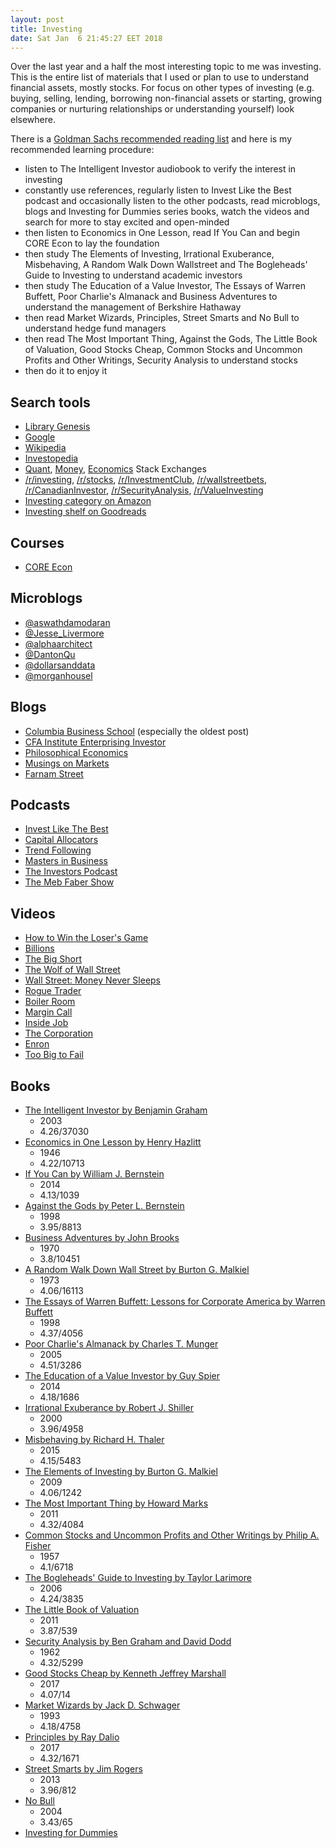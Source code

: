 ```yaml
---
layout: post
title: Investing
date: Sat Jan  6 21:45:27 EET 2018
---
```

Over the last year and a half the most interesting topic to me was investing.
This is the entire list of materials that I used or plan to use to understand financial assets, mostly stocks.
For focus on other types of investing (e.g. buying, selling, lending, borrowing non-financial assets or starting, growing companies or nurturing relationships or understanding yourself) look elsewhere.

There is a [Goldman Sachs recommended reading list](http://www.stat.unc.edu/faculty/cji/890-11/Goldman-Sachs-Suggested-Reading-List.pdf) and here is my recommended learning procedure:
- listen to The Intelligent Investor audiobook to verify the interest in investing
- constantly use references, regularly listen to Invest Like the Best podcast and occasionally listen to the other podcasts, read microblogs, blogs and Investing for Dummies series books, watch the videos and search for more to stay excited and open-minded
- then listen to Economics in One Lesson, read If You Can and begin CORE Econ to lay the foundation
- then study The Elements of Investing, Irrational Exuberance, Misbehaving, A Random Walk Down Wallstreet and The Bogleheads' Guide to Investing to understand academic investors
- then study The Education of a Value Investor, The Essays of Warren Buffett, Poor Charlie's Almanack and Business Adventures to understand the management of Berkshire Hathaway
- then read Market Wizards, Principles, Street Smarts and No Bull to understand hedge fund managers
- then read The Most Important Thing, Against the Gods, The Little Book of Valuation, Good Stocks Cheap, Common Stocks and Uncommon Profits and Other Writings, Security Analysis to understand stocks
- then do it to enjoy it

## Search tools

- [Library Genesis](http://libgen.io/)
- [Google](https://www.google.com/)
- [Wikipedia](https://www.wikipedia.org/)
- [Investopedia](https://www.investopedia.com/)
- [Quant](https://quant.stackexchange.com/), [Money](https://money.stackexchange.com/), [Economics](https://economics.stackexchange.com/) Stack Exchanges
- [/r/investing](https://www.reddit.com/r/investing/), [/r/stocks](https://www.reddit.com/r/stocks/), [/r/InvestmentClub](https://www.reddit.com/r/InvestmentClub/), [/r/wallstreetbets](https://www.reddit.com/r/wallstreetbets/), [/r/CanadianInvestor](https://www.reddit.com/r/CanadianInvestor/), [/r/SecurityAnalysis](https://www.reddit.com/r/SecurityAnalysis/), [/r/ValueInvesting](https://www.reddit.com/r/ValueInvesting/)
- [Investing category on Amazon](https://www.amazon.com/Best-Sellers-Books-Investing/zgbs/books/2665/)
- [Investing shelf on Goodreads](https://www.goodreads.com/genres/investing)

## Courses

- [CORE Econ](http://www.core-econ.org/)

## Microblogs

- [@aswathdamodaran](https://twitter.com/aswathdamodaran)
- [@Jesse_Livermore](https://twitter.com/Jesse_Livermore)
- [@alphaarchitect](https://twitter.com/alphaarchitect)
- [@DantonQu](https://twitter.com/DantonQu)
- [@dollarsanddata](https://twitter.com/dollarsanddata)
- [@morganhousel](https://twitter.com/morganhousel)

## Blogs

- [Columbia Business School](https://www8.gsb.columbia.edu/articles/topics/finance) (especially the oldest post)
- [CFA Institute Enterprising Investor](https://blogs.cfainstitute.org/investor/)
- [Philosophical Economics](http://www.philosophicaleconomics.com/)
- [Musings on Markets](http://aswathdamodaran.blogspot.com/)
- [Farnam Street](https://www.farnamstreetblog.com/blog/)

## Podcasts

- [Invest Like The Best](http://investorfieldguide.com/podcast/)
- [Capital Allocators](http://capitalallocatorspodcast.com/podcast/)
- [Trend Following](https://www.trendfollowing.com/podcast/)
- [Masters in Business](https://www.bloomberg.com/podcasts/masters_in_business)
- [The Investors Podcast](https://www.theinvestorspodcast.com/)
- [The Meb Faber Show](http://mebfaber.com/podcast/)

## Videos

- [How to Win the Loser's Game](https://www.youtube.com/watch?v=SwkjqGd8NC4)
- [Billions](http://www.imdb.com/title/tt4270492/)
- [The Big Short](http://www.imdb.com/title/tt1596363)
- [The Wolf of Wall Street](http://www.imdb.com/title/tt0993846/)
- [Wall Street: Money Never Sleeps](http://www.imdb.com/title/tt1027718/)
- [Rogue Trader](http://www.imdb.com/title/tt0131566/)
- [Boiler Room](http://www.imdb.com/title/tt0181984/)
- [Margin Call](http://www.imdb.com/title/tt1615147/)
- [Inside Job](http://www.imdb.com/title/tt1645089/)
- [The Corporation](http://www.imdb.com/title/tt0379225/)
- [Enron](http://www.imdb.com/title/tt1016268/)
- [Too Big to Fail](http://www.imdb.com/title/tt1742683/)

## Books

- [The Intelligent Investor by Benjamin Graham](https://www.goodreads.com/book/show/106835.The_Intelligent_Investor)
  - 2003
  - 4.26/37030
- [Economics in One Lesson by Henry Hazlitt](https://www.goodreads.com/book/show/3028.Economics_in_One_Lesson)
  - 1946
  - 4.22/10713
- [If You Can by William J. Bernstein](https://www.goodreads.com/book/show/21852252-if-you-can)
  - 2014
  - 4.13/1039
- [Against the Gods by Peter L. Bernstein](https://www.goodreads.com/book/show/128429.Against_the_Gods)
  - 1998
  - 3.95/8813
- [Business Adventures by John Brooks](https://www.goodreads.com/book/show/4191136-business-adventures)
  - 1970
  - 3.8/10451
- [A Random Walk Down Wall Street by Burton G. Malkiel](https://www.goodreads.com/book/show/900892.A_Random_Walk_Down_Wall_Street)
  - 1973
  - 4.06/16113
- [The Essays of Warren Buffett: Lessons for Corporate America by Warren Buffett](https://www.goodreads.com/book/show/145565.The_Essays_of_Warren_Buffett)
  - 1998
  - 4.37/4056
- [Poor Charlie's Almanack by Charles T. Munger](https://www.goodreads.com/book/show/944652.Poor_Charlie_s_Almanack)
  - 2005
  - 4.51/3286
- [The Education of a Value Investor by Guy Spier](https://www.goodreads.com/book/show/20696027-the-education-of-a-value-investor)
  - 2014
  - 4.18/1686
- [Irrational Exuberance by Robert J. Shiller](https://www.goodreads.com/book/show/100132.Irrational_Exuberance)
  - 2000
  - 3.96/4958
- [Misbehaving by Richard H. Thaler](https://www.goodreads.com/book/show/26530355-misbehaving)
  - 2015
  - 4.15/5483
- [The Elements of Investing by Burton G. Malkiel](https://www.goodreads.com/book/show/6743598-the-elements-of-investing)
  - 2009
  - 4.06/1242
- [The Most Important Thing by Howard Marks](https://www.goodreads.com/book/show/10454418-the-most-important-thing)
  - 2011
  - 4.32/4084
- [Common Stocks and Uncommon Profits and Other Writings by Philip A. Fisher](https://www.goodreads.com/book/show/25574.Common_Stocks_and_Uncommon_Profits_and_Other_Writings)
  - 1957
  - 4.1/6718
- [The Bogleheads' Guide to Investing by Taylor Larimore](https://www.goodreads.com/book/show/381355.The_Bogleheads_Guide_to_Investing)
  - 2006
  - 4.24/3835
- [The Little Book of Valuation](https://www.goodreads.com/book/show/11087744-the-little-book-of-valuation)
  - 2011
  - 3.87/539
- [Security Analysis by Ben Graham and David Dodd](https://www.goodreads.com/book/show/203409.Security_Analysis)
  - 1962
  - 4.32/5299
- [Good Stocks Cheap by Kenneth Jeffrey Marshall](https://www.goodreads.com/book/show/35023750-good-stocks-cheap)
  - 2017
  - 4.07/14
- [Market Wizards by Jack D. Schwager](https://www.goodreads.com/book/show/966769.Market_Wizards)
  - 1993
  - 4.18/4758
- [Principles by Ray Dalio](https://www.goodreads.com/book/show/34536488-principles)
  - 2017
  - 4.32/1671
- [Street Smarts by Jim Rogers](https://www.goodreads.com/book/show/13642936-street-smarts)
  - 2013
  - 3.96/812
- [No Bull](https://www.goodreads.com/book/show/180462.No_Bull)
  - 2004
  - 3.43/65
- [Investing for Dummies](https://www.goodreads.com/search?q=Investing+For+Dummies)
